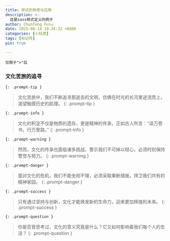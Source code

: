 ```yaml
---
title: 样式的熟悉与应用
description: >-
  这是sass样式定义的例子
author: Chunfeng Fusu
date: 2025-06-14 19:24:32 +0800
categories: [小玩意]
tags: [标记符]
pin: true

---
```


`仅限于">"后`
### 文化苦旅的追寻

`{: .prompt-tip }`
> 文化苦旅中，我们不断追寻那逝去的文明，仿佛在时光的长河里逆流而上，渴望触摸历史的肌理。
{: .prompt-tip }

`{: .prompt-info }`
> 文化的积淀不仅是物质的遗存，更是精神的传承，正如古人所言：“读万卷书，行万里路。”
{: .prompt-info }

`{: .prompt-warning }`
> 然而，文化的传承也面临诸多挑战，警示我们不可掉以轻心，必须时刻保持警觉与努力。
{: .prompt-warning }

`{: .prompt-danger }`
> 面对文化的危机，我们不能坐视不理，必须采取果断措施，捍卫我们共有的精神家园。
{: .prompt-danger }

`{: .prompt-success }`
> 只有通过坚持与创新，文化才能焕发新的生命力，迎来更加辉煌的未来。
{: .prompt-success }

`{: .prompt-question }`
> 你是否曾思考过，文化的意义究竟是什么？它又如何影响着我们每个人的生活？
{: .prompt-question }

